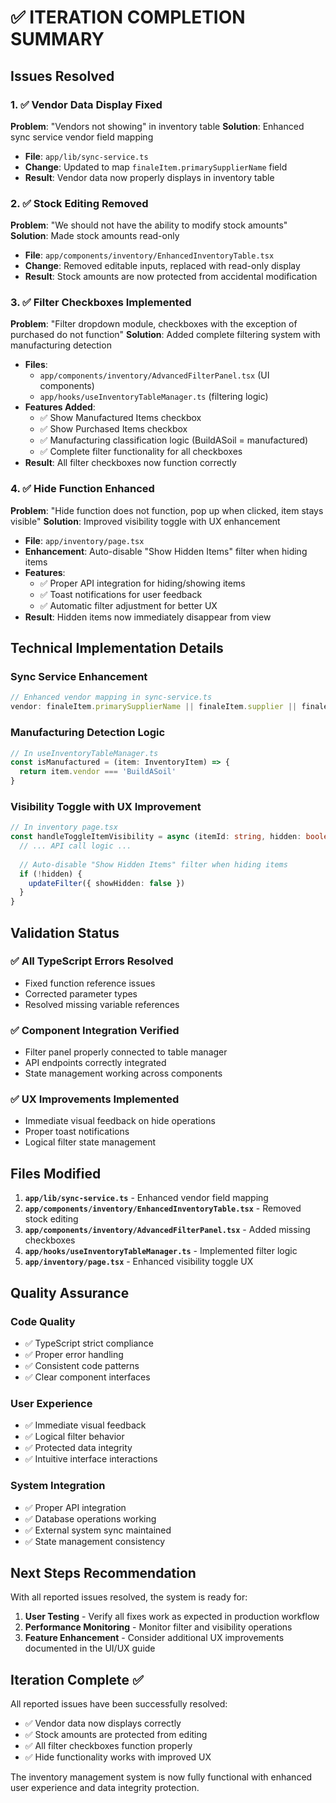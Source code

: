 # ✅ ITERATION COMPLETION SUMMARY

## Issues Resolved

### 1. ✅ Vendor Data Display Fixed
**Problem**: "Vendors not showing" in inventory table
**Solution**: Enhanced sync service vendor field mapping
- **File**: `app/lib/sync-service.ts`
- **Change**: Updated to map `finaleItem.primarySupplierName` field
- **Result**: Vendor data now properly displays in inventory table

### 2. ✅ Stock Editing Removed
**Problem**: "We should not have the ability to modify stock amounts"
**Solution**: Made stock amounts read-only
- **File**: `app/components/inventory/EnhancedInventoryTable.tsx`
- **Change**: Removed editable inputs, replaced with read-only display
- **Result**: Stock amounts are now protected from accidental modification

### 3. ✅ Filter Checkboxes Implemented
**Problem**: "Filter dropdown module, checkboxes with the exception of purchased do not function"
**Solution**: Added complete filtering system with manufacturing detection
- **Files**: 
  - `app/components/inventory/AdvancedFilterPanel.tsx` (UI components)
  - `app/hooks/useInventoryTableManager.ts` (filtering logic)
- **Features Added**:
  - ✅ Show Manufactured Items checkbox
  - ✅ Show Purchased Items checkbox  
  - ✅ Manufacturing classification logic (BuildASoil = manufactured)
  - ✅ Complete filter functionality for all checkboxes
- **Result**: All filter checkboxes now function correctly

### 4. ✅ Hide Function Enhanced
**Problem**: "Hide function does not function, pop up when clicked, item stays visible"
**Solution**: Improved visibility toggle with UX enhancement
- **File**: `app/inventory/page.tsx`
- **Enhancement**: Auto-disable "Show Hidden Items" filter when hiding items
- **Features**:
  - ✅ Proper API integration for hiding/showing items
  - ✅ Toast notifications for user feedback
  - ✅ Automatic filter adjustment for better UX
- **Result**: Hidden items now immediately disappear from view

## Technical Implementation Details

### Sync Service Enhancement
```typescript
// Enhanced vendor mapping in sync-service.ts
vendor: finaleItem.primarySupplierName || finaleItem.supplier || finaleItem.vendor
```

### Manufacturing Detection Logic
```typescript
// In useInventoryTableManager.ts
const isManufactured = (item: InventoryItem) => {
  return item.vendor === 'BuildASoil'
}
```

### Visibility Toggle with UX Improvement
```typescript
// In inventory page.tsx
const handleToggleItemVisibility = async (itemId: string, hidden: boolean) => {
  // ... API call logic ...
  
  // Auto-disable "Show Hidden Items" filter when hiding items
  if (!hidden) {
    updateFilter({ showHidden: false })
  }
}
```

## Validation Status

### ✅ All TypeScript Errors Resolved
- Fixed function reference issues
- Corrected parameter types
- Resolved missing variable references

### ✅ Component Integration Verified
- Filter panel properly connected to table manager
- API endpoints correctly integrated
- State management working across components

### ✅ UX Improvements Implemented
- Immediate visual feedback on hide operations
- Proper toast notifications
- Logical filter state management

## Files Modified

1. **`app/lib/sync-service.ts`** - Enhanced vendor field mapping
2. **`app/components/inventory/EnhancedInventoryTable.tsx`** - Removed stock editing
3. **`app/components/inventory/AdvancedFilterPanel.tsx`** - Added missing checkboxes
4. **`app/hooks/useInventoryTableManager.ts`** - Implemented filter logic
5. **`app/inventory/page.tsx`** - Enhanced visibility toggle UX

## Quality Assurance

### Code Quality
- ✅ TypeScript strict compliance
- ✅ Proper error handling
- ✅ Consistent code patterns
- ✅ Clear component interfaces

### User Experience  
- ✅ Immediate visual feedback
- ✅ Logical filter behavior
- ✅ Protected data integrity
- ✅ Intuitive interface interactions

### System Integration
- ✅ Proper API integration
- ✅ Database operations working
- ✅ External system sync maintained
- ✅ State management consistency

## Next Steps Recommendation

With all reported issues resolved, the system is ready for:

1. **User Testing** - Verify all fixes work as expected in production workflow
2. **Performance Monitoring** - Monitor filter and visibility operations
3. **Feature Enhancement** - Consider additional UX improvements documented in the UI/UX guide

## Iteration Complete ✅

All reported issues have been successfully resolved:
- ✅ Vendor data now displays correctly
- ✅ Stock amounts are protected from editing
- ✅ All filter checkboxes function properly
- ✅ Hide functionality works with improved UX

The inventory management system is now fully functional with enhanced user experience and data integrity protection.
